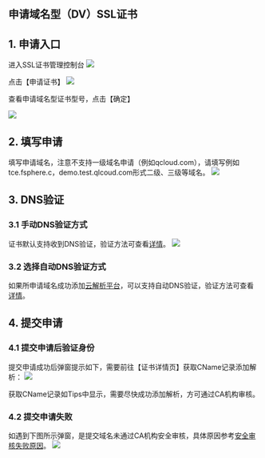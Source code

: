 ## 申请域名型（DV）SSL证书

## 1. 申请入口

进入SSL证书管理控制台
![](http://imgcache.tce.fsphere.cn/image/mc.qcloudimg.com/static/img/f990389699184b164082dce1ebe809c6/1.png)

点击【申请证书】
![](http://imgcache.tce.fsphere.cn/image/main.qcloudimg.com/raw/dd9eb6d4f5ce70fedb5a2e8a3f1c7cc5.png)

查看申请域名型证书型号，点击【确定】

![](http://imgcache.tce.fsphere.cn/image/mc.qcloudimg.com/static/img/287bd4f6c633cb1a81e18a096f47d5ed/3.png)

## 2. 填写申请

填写申请域名，注意不支持一级域名申请（例如qcloud.com），请填写例如tce.fsphere.c，demo.test.qlcoud.com形式二级、三级等域名。
![](http://imgcache.tce.fsphere.cn/image/main.qcloudimg.com/raw/8a2d18aecf43c33ed3a8ce4b354d5d5e.png)

## 3. DNS验证
### 3.1 手动DNS验证方式

证书默认支持收到DNS验证，验证方法可查看[详情](http://tce.fsphere.cn/doc/product/400/4142#2.-.E6.89.8B.E5.8A.A8dns.E9.AA.8C.E8.AF.81)。
![](http://imgcache.tce.fsphere.cn/image/main.qcloudimg.com/raw/25229401f2723e444ae9b642a6ff9920.png)

### 3.2 选择自动DNS验证方式

如果所申请域名成功添加[云解析平台](http://console.tce.fsphere.cn/cns/domains)，可以支持自动DNS验证，验证方法可查看[详情](http://tce.fsphere.cn/doc/product/400/4142#1.-.E8.87.AA.E5.8A.A8dns.E9.AA.8C.E8.AF.81)。

## 4. 提交申请
### 4.1 提交申请后验证身份

提交申请成功后弹窗提示如下，需要前往【证书详情页】获取CName记录添加解析：
![](http://imgcache.tce.fsphere.cn/image/mc.qcloudimg.com/static/img/7d99496ed47a163a3ee25c728187bf45/7.png)

获取CName记录如Tips中显示，需要尽快成功添加解析，方可通过CA机构审核。

### 4.2 提交申请失败

如遇到下图所示弹窗，是提交域名未通过CA机构安全审核，具体原因参考[安全审核失败原因](http://tce.fsphere.cn/doc/product/400/5439)。
![](http://imgcache.tce.fsphere.cn/image/mc.qcloudimg.com/static/img/25451d24cf3c717454830a44925642ec/1.png)
